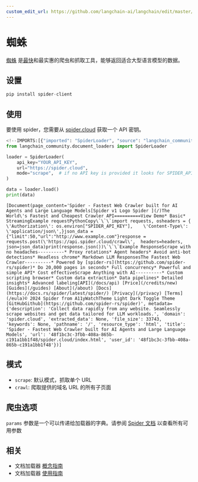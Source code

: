 ```yaml
---
custom_edit_url: https://github.com/langchain-ai/langchain/edit/master/docs/docs/integrations/document_loaders/spider.ipynb
---
```

# 蜘蛛
[蜘蛛](https://spider.cloud/) 是[最快](https://github.com/spider-rs/spider/blob/main/benches/BENCHMARKS.md)和最实惠的爬虫和抓取工具，能够返回适合大型语言模型的数据。

## 设置


```python
pip install spider-client
```

## 使用
要使用 spider，您需要从 [spider.cloud](https://spider.cloud/) 获取一个 API 密钥。


```python
<!--IMPORTS:[{"imported": "SpiderLoader", "source": "langchain_community.document_loaders", "docs": "https://python.langchain.com/api_reference/community/document_loaders/langchain_community.document_loaders.spider.SpiderLoader.html", "title": "Spider"}]-->
from langchain_community.document_loaders import SpiderLoader

loader = SpiderLoader(
    api_key="YOUR_API_KEY",
    url="https://spider.cloud",
    mode="scrape",  # if no API key is provided it looks for SPIDER_API_KEY in env
)

data = loader.load()
print(data)
```
```output
[Document(page_content='Spider - Fastest Web Crawler built for AI Agents and Large Language Models[Spider v1 Logo Spider ](/)The World\'s Fastest and Cheapest Crawler API==========View Demo* Basic* StreamingExample requestPythonCopy\`\`\`import requests, osheaders = {    \'Authorization\': os.environ["SPIDER_API_KEY"],    \'Content-Type\': \'application/json\',}json_data = {"limit":50,"url":"http://www.example.com"}response = requests.post(\'https://api.spider.cloud/crawl\',  headers=headers,  json=json_data)print(response.json())\`\`\`Example ResponseScrape with no headaches----------* Proxy rotations* Agent headers* Avoid anti-bot detections* Headless chrome* Markdown LLM ResponsesThe Fastest Web Crawler----------* Powered by [spider-rs](https://github.com/spider-rs/spider)* Do 20,000 pages in seconds* Full concurrency* Powerful and simple API* Cost effectiveScrape Anything with AI----------* Custom scripting browser* Custom data extraction* Data pipelines* Detailed insights* Advanced labeling[API](/docs/api) [Price](/credits/new) [Guides](/guides) [About](/about) [Docs](https://docs.rs/spider/latest/spider/) [Privacy](/privacy) [Terms](/eula)© 2024 Spider from A11yWatchTheme Light Dark Toggle Theme [GitHubGithub](https://github.com/spider-rs/spider)', metadata={'description': 'Collect data rapidly from any website. Seamlessly scrape websites and get data tailored for LLM workloads.', 'domain': 'spider.cloud', 'extracted_data': None, 'file_size': 33743, 'keywords': None, 'pathname': '/', 'resource_type': 'html', 'title': 'Spider - Fastest Web Crawler built for AI Agents and Large Language Models', 'url': '48f1bc3c-3fbb-408a-865b-c191a1bb1f48/spider.cloud/index.html', 'user_id': '48f1bc3c-3fbb-408a-865b-c191a1bb1f48'})]
```
## 模式
- `scrape`: 默认模式，抓取单个 URL
- `crawl`: 爬取提供的域名 URL 的所有子页面

## 爬虫选项
`params` 参数是一个可以传递给加载器的字典。请参阅 [Spider 文档](https://spider.cloud/docs/api) 以查看所有可用参数


## 相关

- 文档加载器 [概念指南](/docs/concepts/#document-loaders)
- 文档加载器 [使用指南](/docs/how_to/#document-loaders)
